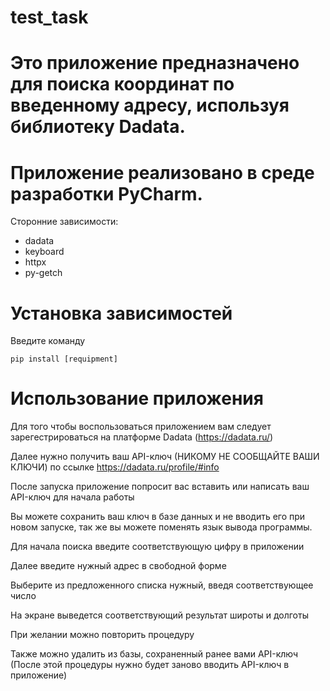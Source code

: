 # test_task

# Это приложение предназначено для поиска координат по введенному адресу, используя библиотеку Dadata. 

# Приложение реализовано в среде разработки PyCharm. 

Сторонние зависимости:
  * dadata
  * keyboard
  * httpx
  * py-getch

# Установка зависимостей

Введите команду 

```
pip install [requipment]
```

# Использование приложения
Для того чтобы воспользоваться приложением вам следует зарегестрироваться на платформе Dadata (https://dadata.ru/)

Далее нужно получить ваш API-ключ (НИКОМУ НЕ СООБЩАЙТЕ ВАШИ КЛЮЧИ) по ссылке https://dadata.ru/profile/#info

После запуска приложение попросит вас вставить или написать ваш API-ключ для начала работы

Вы можете сохранить ваш ключ в базе данных и не вводить его при новом запуске, так же вы можете поменять язык вывода программы.

Для начала поиска введите соответствующую цифру в приложении

Далее введите нужный адрес в свободной форме

Выберите из предложенного списка нужный, введя соответствующее число

На экране выведется соответствующий результат широты и долготы

При желании можно повторить процедуру

Также можно удалить из базы, сохраненный ранее вами API-ключ (После этой процедуры нужно будет заново вводить API-ключ в приложение)
